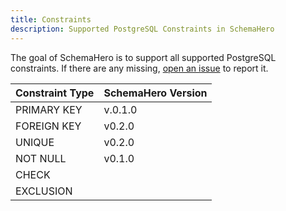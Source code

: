 ```yaml
---
title: Constraints
description: Supported PostgreSQL Constraints in SchemaHero
---
```


The goal of SchemaHero is to support all supported PostgreSQL constraints.
If there are any missing, [open an issue](https://github.com/schemahero/schemahero/issues/new) to report it.

| Constraint Type | SchemaHero Version |
|-----------------|--------------------|
| PRIMARY KEY | v.0.1.0 |
| FOREIGN KEY | v0.2.0 |
| UNIQUE | v0.2.0 |
| NOT NULL | v0.1.0 |
| CHECK | |
| EXCLUSION | |
